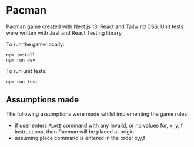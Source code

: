 # Pacman
Pacman game created with Next.js 13, React and Tailwind CSS. Unit tests were written with Jest and React Testing library

To run the game locally:
```
npm install
npm run dev
```

To run unit tests:
```
npm run test
``` 

## Assumptions made
The following assumptions were made whilst implementing the game rules:

- if user enters `PLACE` command with any invalid, or no values for, x, y, f instructions, then Pacman will be placed at origin
- assuming place command is entered in the order x,y,f
